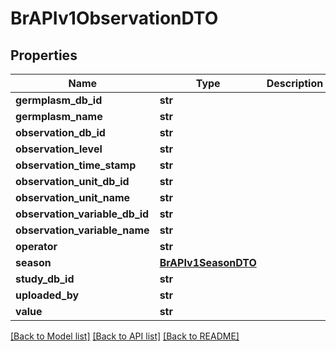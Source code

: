# BrAPIv1ObservationDTO

## Properties
Name | Type | Description | Notes
------------ | ------------- | ------------- | -------------
**germplasm_db_id** | **str** |  | [optional] 
**germplasm_name** | **str** |  | [optional] 
**observation_db_id** | **str** |  | [optional] 
**observation_level** | **str** |  | [optional] 
**observation_time_stamp** | **str** |  | [optional] 
**observation_unit_db_id** | **str** |  | [optional] 
**observation_unit_name** | **str** |  | [optional] 
**observation_variable_db_id** | **str** |  | [optional] 
**observation_variable_name** | **str** |  | [optional] 
**operator** | **str** |  | [optional] 
**season** | [**BrAPIv1SeasonDTO**](BrAPIv1SeasonDTO.md) |  | [optional] 
**study_db_id** | **str** |  | [optional] 
**uploaded_by** | **str** |  | [optional] 
**value** | **str** |  | [optional] 

[[Back to Model list]](../README.md#documentation-for-models) [[Back to API list]](../README.md#documentation-for-api-endpoints) [[Back to README]](../README.md)


